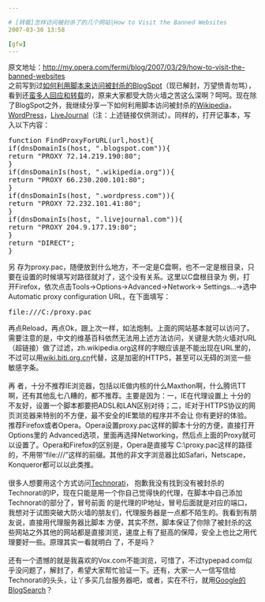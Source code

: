 ```yaml
---

# [转载]怎样访问被封杀了的几个网站|How to Visit the Banned Websites
2007-03-30 13:58

[gfw]
---
```



原文地址：http://my.opera.com/fermi/blog/2007/03/29/how-to-visit-the-banned-websites<br />
之前写到过<a href="http://my.opera.com/fermi/blog/2007-03-22-how-to-visit-the-banned-blogspot" target="_blank">如何利用脚本来访问被封杀的BlogSpot</a>（现已解封，万望愤青勿骂），看到还<a href="http://blogsearch.google.com/blogsearch?hl=en&amp;q=fermi+zhang+blogspot&amp;btnG=Search+Blogs" target="_blank">蛮多人回应和转载</a>的，原来大家都受大防火墙之苦这么深啊？呵呵。现在除了BlogSpot之外，我继续分享一下如何利用脚本访问被封杀的<a href="http://en.wikipedia.org/" target="_blank">Wikipedia</a>，<a href="http://fermi.wordpress.com/" target="_blank">WordPress</a>，<a href="http://huangjiahua.livejournal.com/" target="_blank">LiveJournal</a>（注：上述链接仅供测试）。同样的，打开记事本，写入以下内容：<br />
<pre>function FindProxyForURL(url,host){
if(dnsDomainIs(host, ".blogspot.com")){
return "PROXY 72.14.219.190:80";
}
if(dnsDomainIs(host, ".wikipedia.org")){
return "PROXY 66.230.200.101:80";
}
if(dnsDomainIs(host, ".wordpress.com")){
return "PROXY 72.232.101.41:80";
}
if(dnsDomainIs(host, ".livejournal.com")){
return "PROXY 204.9.177.19:80";
}
return "DIRECT";
}</pre>另 存为proxy.pac，随便放到什么地方，不一定是C盘啊，也不一定是根目录，只要在设置的时候填写对路径就对了，这个没有关系。这里以C盘根目录为 例，打开Firefox，依次点击Tools-&gt;Options-&gt;Advanced-&gt;Network-&gt; Settings...-&gt;选中Automatic proxy configuration URL，在下面填写：<br />
<pre>file:///C:/proxy.pac</pre>再点Reload，再点Ok，跟上次一样，如法炮制。上面的网站基本就可以访问了。需要注意的是，中文的维基百科依然无法用上述方法访问，关键是大防火墙对URL（超链接）做了过滤，zh.wikipedia.org这样的字眼应该是不能出现在URL里的，不过可以用<a href="https://wiki.biti.org.cn/" target="_blank">wiki.biti.org.cn</a>代替，这是加密的HTTPS，甚至可以无碍的浏览一些敏感字条。<br />
<br />
再 者，十分不推荐IE浏览器，包括以IE做内核的什么Maxthon啊，什么腾讯TT啊，还有其他乱七八糟的，都不推荐。主要是因为：一，IE在代理设置上 十分的不友好，设置一个脚本都要把ADSL和LAN区别对待；二，IE对于HTTPS协议的网页浏览器来特别的不方便，最不安全的IE繁琐的程序并不会让 你有更好的体验。推荐Firefox或者Opera。Opera设置proxy.pac这样的脚本十分的方便，直接打开Options里的 Advanced选项，里面再选择Networking，然后点上面的Proxy就可以设置了。Opera和Firefox的区别是，Opera是直接写 C:\proxy.pac这样的路径的，不用带“file:///”这样的前缀。其他的非文字浏览器比如Safari，Netscape， Konqueror都可以以此类推。<br />
<br />
很多人想要用这个方式访问<a href="http://www.technorati.com/" target="_blank">Technorati</a>， 抱歉我没有找到没有被封杀的Technorati的IP，现在只能是用一个你自己觉得快的代理，在脚本中自己添加Technorati的部分了，冒号前面 的是代理的IP地址，冒号后面就是对应的端口，我想对于试图突破大防火墙的朋友们，代理服务器是一点都不陌生的。我看到有朋友说，直接用代理服务器比脚本 方便，其实不然，脚本保证了你除了被封杀的这些网站之外其他的网站都是直接浏览，速度上有了挺高的保障，安全上也比之用代理要好一些。原理其实一看就明白 了，不是吗？<br />
<br />
还有一个遗憾的就是我喜欢的Vox.com不能浏览，可惜了，不过typepad.com似乎没问题了，解封了，希望大家帮忙验证一下。还有，大家一人一信写信给Technorati的头头，让丫多买几台服务器吧，或者，实在不行，就用<a href="http://blogsearch.google.com/" target="_blank">Google的BlogSearch</a>？